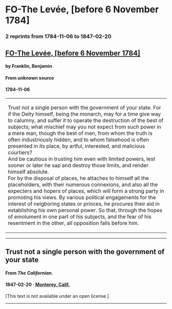 
# FO-The Levée, [before 6 November 1784]

### 2 reprints from 1784-11-06 to 1847-02-20

## [FO-The Levée, [before 6 November 1784]](https://founders.archives.gov/documents/Franklin/01-43-02-0153)

#### by Franklin, Benjamin

#### From unknown source

#### 1784-11-06

<table style="width: 100%;"><tr><td style="width: 50%">

  
Trust not a single person with the government of your state. For if the Deity himself, being the monarch, may for a time give way to calumny, and suffer it to operate the destruction of the best of subjects; what mischief may you not expect from such power in a mere man, though the best of men, from whom the truth is often industriously hidden, and to whom falsehood is often presented in its place, by artful, interested, and malicious courtiers?  
And be cautious in trusting him even with limited powers, lest sooner or later he sap and destroy those limits, and render himself absolute.  
For by the disposal of places, he attaches to himself all the placeholders, with their numerous connexions, and also all the expecters and hopers of places, which will form a strong party in promoting his views. By various political engagements for the interest of neigboring states or princes, he procures their aid in establishing his own personal power. So that, through the hopes of emolument in one part of his subjects, and the fear of his resentment in the other, all opposition falls before him.
</td></tr></table>

---

## Trust not a single person with the government of your state

#### From _The Californian._

#### 1847-02-20 &middot; [Monterey, Calif.](http://dbpedia.org/resource/Monterey%2C_California)

[This text is not available under an open license.]

---

